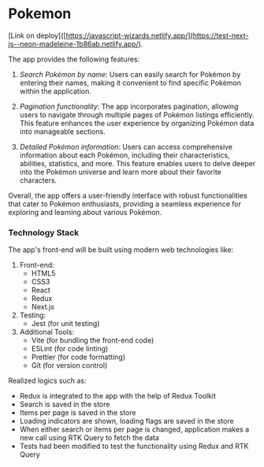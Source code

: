 # Pokemon

[Link on deploy]([https://javascript-wizards.netlify.app/](https://test-next-js--neon-madeleine-1b86ab.netlify.app/).

The app provides the following features:

1. *Search Pokémon by name*: Users can easily search for Pokémon by entering their names, making it convenient to find specific Pokémon within the application.

2. *Pagination functionality*: The app incorporates pagination, allowing users to navigate through multiple pages of Pokémon listings efficiently. This feature enhances the user experience by organizing Pokémon data into manageable sections.

3. *Detailed Pokémon information*: Users can access comprehensive information about each Pokémon, including their characteristics, abilities, statistics, and more. This feature enables users to delve deeper into the Pokémon universe and learn more about their favorite characters.

Overall, the app offers a user-friendly interface with robust functionalities that cater to Pokémon enthusiasts, providing a seamless experience for exploring and learning about various Pokémon.


### Technology Stack

The app's front-end will be built using modern web technologies like:
1. Front-end:
   - HTML5
   - CSS3
   - React
   - Redux
   - Next.js
2. Testing:
   - Jest (for unit testing)
3. Additional Tools:
   - Vite (for bundling the front-end code)
   - ESLint (for code linting)
   - Prettier (for code formatting)
   - Git (for version control)

Realized logics such as:
 - Redux is integrated to the app with the help of Redux Toolkit
 - Search is saved in the store
 - Items per page is saved in the store
 - Loading indicators are shown, loading flags are saved in the store
 - When either search or items per page is changed, application makes a new call using RTK Query to fetch the data
 - Tests had been modified to test the functionality using Redux and RTK Query
